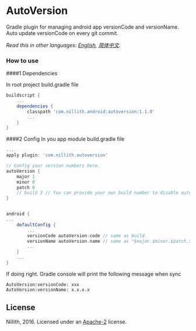 ﻿# AutoVersion
Gradle plugin for managing android app versionCode and versionName. Auto update versionCode on every git commit.

*Read this in other languages: [English](README.md), [简体中文](README.zh-cn.md).*

### How to use
####1 Dependencies

In root project build.gradle file
```groovy
buildscript {
	...
    dependencies {
        classpath 'com.nillith.android:autoversion:1.1.0'
        ...
    }
}
```
####2 Config
In you app module build.gradle file
```groovy
...
apply plugin: 'com.nillith.autoversion'

// Config your version numbers here. 
autoVersion {
    major 1
    minor 0
    patch 0
    // build 3 // You can provide your own build number to disable auto versionCode update.
}


android {
...
    defaultConfig {
        ...
        versionCode autoVersion.code // same as build.
        versionName autoVersion.name // same as "$major.$minor.$patch.$build"
		...
    }
	...
}
```
If doing right. Gradle console will print the following message when sync

```
AutoVersion:versionCode: xxx
AutoVersion:versionName: x.x.x.x
```

## License

Nillith, 2016. Licensed under an [Apache-2](LICENSE.txt) license.